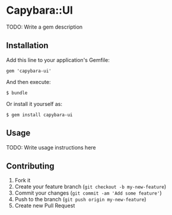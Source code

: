 # Capybara::UI

TODO: Write a gem description

## Installation

Add this line to your application's Gemfile:

    gem 'capybara-ui'

And then execute:

    $ bundle

Or install it yourself as:

    $ gem install capybara-ui

## Usage

TODO: Write usage instructions here

## Contributing

1. Fork it
2. Create your feature branch (`git checkout -b my-new-feature`)
3. Commit your changes (`git commit -am 'Add some feature'`)
4. Push to the branch (`git push origin my-new-feature`)
5. Create new Pull Request
